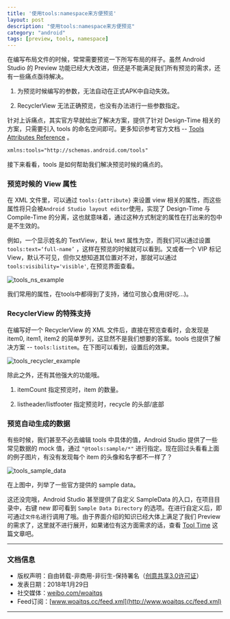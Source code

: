 ```yaml
---
title: '使用tools:namespace来方便预览'
layout: post
description: "使用tools:namespace来方便预览"
category: "android"
tags: [preview, tools, namespace]
---
```


在编写布局文件的时候，常常需要预览一下所写布局的样子。虽然 Android Studio 的 Preview 功能已经大大改进，但还是不能满足我们所有预览的需求，还有一些痛点亟待解决。

<!--more-->

1. 为预览时候编写的参数，无法自动在正式APK中自动失效。

2. RecyclerView 无法正确预览，也没有办法进行一些参数指定。

针对上诉痛点，其实官方早就给出了解决方案，提供了针对 Design-Time 相关的方案，只需要引入 tools 的命名空间即可。更多知识参考官方文档 -- [Tools Attributes Reference](https://developer.android.google.cn/studio/write/tool-attributes.html#toolssample_resources) 。

```xml
xmlns:tools="http://schemas.android.com/tools"
```

接下来看看，tools 是如何帮助我们解决预览时候的痛点的。

### 预览时候的 View 属性

在 XML 文件里，可以通过 `tools:{attribute}` 来设置 view 相关的属性，而这些属性将只会被`Android Studio layout editor`使用，实现了 Design-Time 与 Compile-Time 的分离，这也就意味着，通过这种方式制定的属性在打出来的包中是不生效的。

例如，一个显示姓名的 TextView，默认 text 属性为空，而我们可以通过设置 `tools:text=‘full-name’` ，这样在预览的时候就可以看到。又或者一个 VIP 标记View，默认不可见，但你又想知道其位置对不对，那就可以通过 `tools:visibility='visible'`, 在预览界面查看。

![tools_ns_example](http://o8p68x17d.bkt.clouddn.com/tools_ns_example.png)

我们常用的属性，在tools中都得到了支持，诸位可放心食用(好吃...)。

### RecyclerView 的特殊支持

在编写好一个 RecyclerView 的 XML 文件后，直接在预览查看时，会发现是 item0, item1, item2 的简单罗列，这显然不是我们想要的答案。tools 也提供了解决方案 -- `tools:listitem`。在下图可以看到，设置后的效果。

![tools_recycler_example](http://o8p68x17d.bkt.clouddn.com/tools_recycler_example.png)

除此之外，还有其他强大的功能哦。

1. itemCount 指定预览时，item 的数量。

2. listheader/listfooter 指定预览时，recycle 的头部/底部

### 预览自动生成的数据

有些时候，我们甚至不必去编辑 tools 中具体的值，Android Studio 提供了一些常见数据的 mock 值，通过 `"@tools:sample/*"` 进行指定。现在回过头看看上面的例子图片，有没有发现每个 item 的头像和名字都不一样了？

![tools_sample_data](http://o8p68x17d.bkt.clouddn.com/tools_sample_data.png)

在上图中，列举了一些官方提供的 sample data。

这还没完哦，Android Studio 甚至提供了自定义 SampleData 的入口，在项目目录中，右键 new 即可看到 `Sample Data Directory` 的选项。在进行自定义后，即可通过`文件名`进行调用了哦。由于界面介绍的知识已经大体上满足了我们 Preview 的需求了，这里就不进行展开，如果诸位有这方面需求的话，查看 [Tool Time](https://blog.stylingandroid.com/tool-time-part-2/) 这篇文章吧。

------------------------

### 文档信息
* 版权声明：自由转载-非商用-非衍生-保持署名（[创意共享3.0许可证](http://creativecommons.org/licenses/by-nc-nd/3.0/deed.zh)）
* 发表日期：2018年1月29日
* 社交媒体：[weibo.com/woaitqs](http://weibo.com/woaitqs)
* Feed订阅：[www.woaitqs.cc/feed.xml](http://www.woaitqs.cc/feed.xml)

------------------------